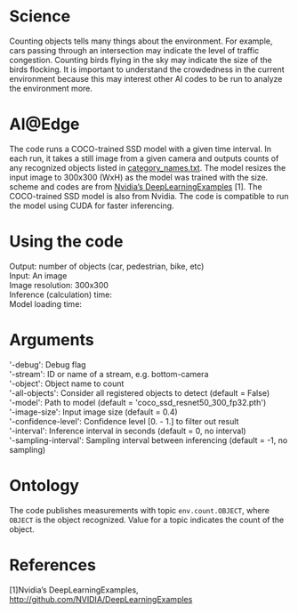 # Science
Counting objects tells many things about the environment. For example, cars passing through an intersection may indicate the level of traffic congestion. Counting birds flying in the sky may indicate the size of the birds flocking. It is important to understand the crowdedness in the current environment because this may interest other AI codes to be run to analyze the environment more.

# AI@Edge
The code runs a COCO-trained SSD model with a given time interval. In each run, it takes a still image from a given camera and outputs counts of any recognized objects listed in [category_names.txt](category_names.txt). The model resizes the input image to 300x300 (WxH) as the model was trained with the size. scheme and codes are from [Nvidia’s DeepLearningExamples](http://github.com/NVIDIA/DeepLearningExamples) [1]. The COCO-trained SSD model is also from Nvidia. The code is compatible to run the model using CUDA for faster inferencing.

# Using the code
Output: number of objects (car, pedestrian, bike, etc)  
Input: An image  
Image resolution: 300x300  
Inference (calculation) time:  
Model loading time:  

# Arguments
   '-debug': Debug flag  
   '-stream': ID or name of a stream, e.g. bottom-camera  
   '-object': Object name to count  
   '-all-objects': Consider all registered objects to detect (default = False)  
   '-model': Path to model (default = 'coco_ssd_resnet50_300_fp32.pth')  
   '-image-size': Input image size (default = 0.4)  
   '-confidence-level': Confidence level [0. - 1.] to filter out result  
   '-interval': Inference interval in seconds (default = 0, no interval)  
   '-sampling-interval': Sampling interval between inferencing (default = -1, no sampling)  

# Ontology
The code publishes measurements with topic `env.count.OBJECT`, where `OBJECT` is the object recognized. Value for a topic indicates the count of the object.

# References
[1]Nvidia’s DeepLearningExamples, http://github.com/NVIDIA/DeepLearningExamples
